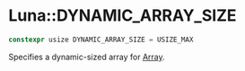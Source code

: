 # Luna::DYNAMIC_ARRAY_SIZE

```c++
constexpr usize DYNAMIC_ARRAY_SIZE = USIZE_MAX
```

Specifies a dynamic-sized array for [Array](class_luna_1_1_array.md). 

